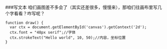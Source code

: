 ###写文本
咱们画图差不多会了（其实还差很多，慢慢来），那咱们往画布里写几个字看看？咋写呢？<br />

```
function draw() {
  var ctx = document.getElementById('canvas').getContext('2d');
  ctx.font = "48px serif";//字体
  ctx.strokeText("Hello world", 10, 50);//内容，坐标位置
}
```